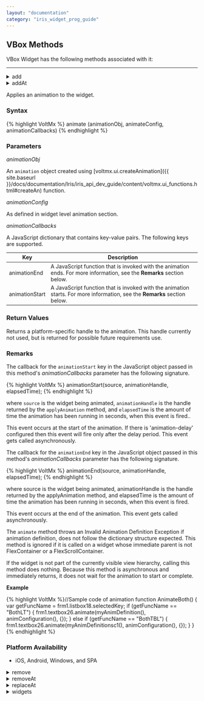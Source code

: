 ```yaml
---
layout: "documentation"
category: "iris_widget_prog_guide"
---
```

                                

VBox Methods
------------

VBox Widget has the following methods associated with it:

* * *


<details close markdown="block"><summary>add</summary>

* * *

This method is used to add widgets to the box container.

### Syntax

{% highlight VoltMx %}
add(widgetArray)
{% endhighlight %}

### Parameters

widgetArray

Comma separated list of widgets.

### Return Values

No values are returned.

### Exceptions

WidgetError

### Remarks

When the widgets are added to the current visible form, then the changes will reflect immediately. Adding a widget to the Box hierarchy, which is already a part of the other widget hierarchy, will lead to undefined behaviors. You have to explicitly remove the widget from one hierarchy before adding it to another Box.

**Example**

{% highlight VoltMx %}
//Defining the properties for a Box properties.
var basicConfBox = {id:"boxAddMethodTest", isVisible:true, 
orientation:constants.BOX_LAYOUT_VERTICAL, skin:"gradroundbox"};

var layoutConfBox = {containerWeight:100};

//Creating the Box.
var boxAddMethodTest = new voltmx.ui.Box(basicConfBox, layoutConfBox, {});

//Adding label ,button widgets to the box.
//Here label and button widgets should be created already and accessible as well.  
boxAddMethodTest.add(lbl,btn);
{% endhighlight %}

### Platform Availability

Available on all platforms

* * *

</details>
<details close markdown="block"><summary>addAt</summary>

* * *

This method is used to add widgets to the Box container at the specified index. Widget is prepended if index <0 and appended at the end of the container if the index > size+1. Size is the number of widgets already present in the container. If a new widget is added or removed will reflect immediately from the Box hierarchy model perspective, however the changes are displayed when the Form appears. When the widgets are added to the current visible form, then the changes will reflect immediately. Adding a widget to the Form or Box hierarchy, which is already a part of the other widget hierarchy, will lead to undefined behaviors. You have to explicitly remove the widget from one hierarchy before adding it to another Form or Box.

### Syntax

{% highlight VoltMx %}
addAt(widgetref,index,animationConfig);
{% endhighlight %}

> **_Note:_** The parameter animationConfig is supported only on iOS (version 5.0 and above) and Android (version 3.0 and above) platforms.

### Parameters

boxid

Reference of the name of the widget.

widgetref

Reference of the widget to be added

index

Index number at which the widget is to be added.

animationConfig

Optional. Specifies the animation configuration object. Following are the parameters of the JSObject:

> **_Note:_** A non dictionary object or passing a null to animationConfig is ignored and will be treated as widget without any animation. Passing an empty dictionary will make the API assume the defaults for each of the supported key in the animation configuration.

animEffect

Optional. Specifies the animation effect. Following are the available options of animation effect:

> *   constants.ANIMATION\_EFFECT\_EXPand: Specifies the widget must expand gradually by increasing the height of the widget.
> *   constants.ANIMATION\_EFFECT\_REVEAL: Specifies the widget must appear gradually by decreasing the transparency of the widget.
> *   constants.ANIMATION\_EFFECT\_NONE: This is the default option. Specifies animation should not be applied to the widget. However the layout animations are applied on the Form. The animation events are not triggered when this option is set.

_animDuration_

Optional. Specifies the duration of the animation effect in seconds. The default value is 1 second. The negative values are ignored and defaulted to 1 second.

_animDelay_

Optional. Specifies the delay of the animation effect in seconds. The default value is 0 second. The negative values are ignored and defaulted to 0 second.

_animCurve_

Optional. Specifies the animation curve to be applied while playing the animation. An animation curve defines the speed of the animations at different intervals of the animation duration. Following are the available options of animation curve:

> *   constants.ANIMATION\_CURVE\_EASEIN: Specifies the animation effect to start slow in the beginning.
> *   constants.ANIMATION\_CURVE\_EASEOUT: Specifies the animation effect to slowdown towards the end.
> *   constants.ANIMATION\_CURVE\_EASEINOUT: Specifies the animation effect to start slow and slowdown towards the end.
> *   constants.ANIMATION\_CURVE\_LINEAR: This is the default value. Specifies the animation effect to continue with the same speed from start to end.
>
> ![](Resources/Images/bezier_479x107.png)

**animCallBacks**

Optional. It is a JS dictionary containing the events invoked by the platform during the animation life cycle. Following are the available events:

> *   **animStarted**: Invoked at the beginning of the animation without any parameters. Following is the signature of the event:  
	  {% highlight VoltMx %}
	  function animStarted()
	  {% endhighlight %}
> *   **animEnded**: Invoked at the end of the animation without any parameters. Following is the signature of the event:  
	  {% highlight VoltMx %}
	  function animEnded()
	  {% endhighlight %}

> **_Note:_** Passing an invalid type other than the above events lead to run time exceptions/ crashes.

### Return Values

None

### Exceptions

WidgetError

**Example**

{% highlight VoltMx %}
//Defining animation configuration.
var withAnimConfig=
{  
  "animEffect":constants.ANIMATION_EFFECT_EXPand,	
		"animDuration":1.5,	
		"animDelay":0.4,	
		"animCurve":constants.ANIMATION_CURVE_LINEAR,
		"animCallBacks":{   		"animStarted":startCallBackFunc,   		"animEnded":endCallBackFunc       }  
}

//Defining the properties for a Box properties.
var basicConfBox = {id:"boxAddAtMethodTest", isVisible:true, orientation:constants.BOX_LAYOUT_VERTICAL, skin:"gradroundbox"};

var layoutConfBox = {containerWeight:100};

//Creating the Box.
var boxAddAtMethodTest = new voltmx.ui.Box(basicConfBox, layoutConfBox, {});

//Adding label to the box at 15th index Position.Here label should be created already and accessible as well.  
boxAddAtMethodTest.addAt(15, withAnimConfig);
{% endhighlight %}

### Platform Availability

Available on all platforms

* * *
</details>

Applies an animation to the widget.

### Syntax

{% highlight VoltMx %}
animate (animationObj, animateConfig, animationCallbacks)
{% endhighlight %}

### Parameters

_animationObj_

An `animation` object created using [voltmx.ui.createAnimation]({{ site.baseurl }}/docs/documentation/Iris/iris_api_dev_guide/content/voltmx.ui_functions.html#createAn) function.

_animationConfig_

As defined in widget level animation section.

_animationCallbacks_

A JavaScript dictionary that contains key-value pairs. The following keys are supported.

| Key | Description |
| --- | --- |
| animationEnd | A JavaScript function that is invoked with the animation ends. For more information, see the **Remarks** section below. |
| animationStart | A JavaScript function that is invoked with the animation starts. For more information, see the **Remarks** section below. |

### Return Values

Returns a platform-specific handle to the animation. This handle currently not used, but is returned for possible future requirements use.

### Remarks

The callback for the `animationStart` key in the JavaScript object passed in this method's _animationCallbacks_ parameter has the following signature.

{% highlight VoltMx %}
animationStart(source, animationHandle, elapsedTime);
{% endhighlight %}

where `source` is the widget being animated, `animationHandle` is the handle returned by the `applyAnimation` method, and `elapsedTime` is the amount of time the animation has been running in seconds, when this event is fired..

This event occurs at the start of the animation. If there is 'animation-delay' configured then this event will fire only after the delay period. This event gets called asynchronously.

The callback for the `animationEnd` key in the JavaScript object passed in this method's _animationCallbacks_ parameter has the following signature.

{% highlight VoltMx %}
animationEnd(source, animationHandle, elapsedTime);
{% endhighlight %}

where source is the widget being animated, animationHandle is the handle returned by the applyAnimation method, and elapsedTime is the amount of time the animation has been running in seconds, when this event is fired.

This event occurs at the end of the animation. This event gets called asynchronously.

The `animate` method throws an Invalid Animation Definition Exception if animation definition, does not follow the dictionary structure expected. This method is ignored if it is called on a widget whose immediate parent is not FlexContainer or a FlexScrollContainer.

If the widget is not part of the currently visible view hierarchy, calling this method does nothing. Because this method is asynchronous and immediately returns, it does not wait for the animation to start or complete.

**Example**

{% highlight VoltMx %}//Sample code of animation
function AnimateBoth() {
    var getFuncName = frm1.listbox18.selectedKey;
    if (getFuncName == "BothLT") {
        frm1.textbox26.animate(myAnimDefinition(),
            animConfiguration(), {});
    } else if (getFuncName == "BothTBL") {
        frm1.textbox26.animate(myAnimDefinitionsc1(),
            animConfiguration(), {});
    }
}
{% endhighlight %}

### Platform Availability

*   iOS, Android, Windows, and SPA

<details close markdown="block"><summary>remove</summary>

* * *

This method removes a widget from the Box container. If a new widget is removed will reflect immediately from the Box hierarchy model perspective, however the changes are displayed when the Box appears. When the widgets are added to the current visible Box, then the changes will reflect immediately.

### Syntax

{% highlight VoltMx %}
remove(widgetref);
{% endhighlight %}

### Parameters

widgetref

Reference of the widget to be removed.

boxid

Reference of the name of the widget.

### Return Values

The current Form handle is returned.

### Exceptions

WidgetError

**Example**

{% highlight VoltMx %}
//Defining the properties for a Box properties.
var basicConfBox = {id:"boxRemoveMethodTest", isVisible:true, 
orientation:constants.BOX_LAYOUT_VERTICAL, skin:"gradroundbox"};

var layoutConfBox = {containerWeight:100};

//Creating the Box.
var boxRemoveMethodTest = new voltmx.ui.Box(basicConfBox, layoutConfBox, {});

//Removing label widget from the box .
//Here label should be created already and added inside the box.  
boxRemoveMethodTest.remove(lbl);
{% endhighlight %}

### Platform Availability

Available on all platforms

* * *

</details>
<details close markdown="block"><summary>removeAt</summary>

* * *

This method removes a widget at the given index from the Box container. If a new widget is removed will reflect immediately from the Box hierarchy model perspective, however the changes are displayed when the Box appears. When the widgets are added to the current visible Box, then the changes will reflect immediately.

> **_Note:_** If the index is not within the limits then _removeAt_ will be silent and doesn't yield any result.

### Syntax

{% highlight VoltMx %}
removeAt(index,animationConfig);
{% endhighlight %}

> **_Note:_** The parameter animationConfig is supported only on iOS (version 5.0 and above) and Android (version 3.0 and above) platforms. It is supported in Volt MX Iris version 5.6 and above only.

### Parameters

boxid

Reference of the name of the widget.

index

Index number at which the widget is to be removed.

animationConfig

Optional. Specifies the animation configuration object. Following are the parameters of the JSObject:

> **_Note:_** A non dictionary object or passing a null to animationConfig is ignored and will be treated as widget without any animation. Passing an empty dictionary will make the API assume the defaults for each of the supported key in the animation configuration.

_animEffect_

Optional. Specifies the animation effect. Following are the available options of animation effect:

> *   constants.ANIMATION\_EFFECT\_COLLAPSE: Specifies the widget must collapse gradually by decreasing the height of the widget. This option is applicable only when visibility is turned on.
> *   constants.ANIMATION\_EFFECT\_FADE: Specifies the widget must disappear gradually by increasing the transparency of the widget.
> *   constants.ANIMATION\_EFFECT\_NONE: This is the default option. Specifies animation should not be applied to the widget. However the layout animations are applied on the Form. The animation events are not triggered when this option is set.

_animDuration_

Optional. Specifies the duration of the animation effect in seconds. The default value is 1 second. The negative values are ignored and defaulted to 1 second.

_animDelay_

Optional. Specifies the delay of the animation effect in seconds. The default value is 0 second. The negative values are ignored and defaulted to 0 second.

_animCurve_

Optional. Specifies the animation curve to be applied while playing the animation. An animation curve defines the speed of the animations at different intervals of the animation duration. Following are the available options of animation curve:

> *   constants.ANIMATION\_CURVE\_EASEIN: Specifies the animation effect to start slow in the beginning.
> *   constants.ANIMATION\_CURVE\_EASEOUT: Specifies the animation effect to slowdown towards the end.
> *   constants.ANIMATION\_CURVE\_EASEINOUT: Specifies the animation effect to start slow and slowdown towards the end.
> *   constants.ANIMATION\_CURVE\_LINEAR: This is the default value. Specifies the animation effect to continue with the same speed from start to end.
> 
> ![](Resources/Images/bezier_479x107.png)

**animCallBacks**

Optional. It is a JS dictionary containing the events invoked by the platform during the animation life cycle. Following are the available events:

> *   **animStarted**: Invoked at the beginning of the animation without any parameters. Following is the signature of the event.  
       {% highlight VoltMx %}function animStarted()
       {% endhighlight %}
> *   **animEnded**: Invoked at the end of the animation without any parameters. Following is the signature of the event.  
     	{% highlight VoltMx %}function animEnded()
		{% endhighlight %}

> **_Note:_** Passing an invalid type other than the above events lead to run time exceptions/ crashes.

### Return Values

Reference of the name of the widget to be removed.

### Exceptions

WidgetError

**Example**

{% highlight VoltMx %}
//Defining animation configuration.
var withAnimConfig1=
{  
  "animEffect":constants.ANIMATION_EFFECT_COLLAPSE,	
		"animDuration":1,	
		"animDelay":0,	
		"animCurve":constants.ANIMATION_CURVE_LINEAR,  
  
};  
  
  
//Defining the properties for a Box properties.
var basicConfBox = {id:"boxRemoveAtMethodTest", isVisible:true, 
orientation:constants.BOX_LAYOUT_VERTICAL, skin:"gradroundbox"};

var layoutConfBox = {containerWeight:100};

//Creating the Box.
var boxRemoveAtMethodTest = new voltmx.ui.Box(basicConfBox, layoutConfBox, {});

//Removing label from the box at 15th index Position. 
//Here label should be created and added at 15th index position of the box.  
boxRemoveAtMethodTest.removeAt(15,withAnimConfig1);
{% endhighlight %}

### Platform Availability

Available on all platforms

* * *

</details>
<details close markdown="block"><summary>replaceAt</summary>

* * *

This method replaces a widget with another widget in a VBox. If a widget is replaced from the VBox, will reflect immediately from the VBox hierarchy model perspective; however the changes are displayed when the VBox appears.

> **_Note:_** Post this operation widget that was replaced will get garbage collected unless you hold explicitly a reference to the replaced widget.

### Syntax

{% highlight VoltMx %}
replaceAt(widgetref,index,animationConfig);
{% endhighlight %}

### Parameters

widgetref

Reference of the name of the widget.

index

Specifies the position in number format. Following are the rules applicable for index:

> *   If the _index < 0_, then first widget in the container gets replaced.
> *   If the _index > size -1_, then the last widget in the container widget gets replaced. The term _size_ refers to the number of widgets present in the container widget.

animationConfig

Optional. Specifies the animation configuration object. Following are the parameters of the JSObject:

> **_Note:_** A non dictionary object or passing a null to animationConfig is ignored and will be treated as widget without any animation. Passing an empty dictionary will make the API assume the defaults for each of the supported key in the animation configuration.

_animEffect_

Specifies the animation effect. Following are the available options of animation effect:

> *   constants.ANIMATION\_EFFECT\_FLIP\_RIGHT: Specifies the widget must flip from right to left.
> *   constants.ANIMATION\_EFFECT\_FLIP\_LEFT: Specifies the widget must flip from left to right.
> *   constants.ANIMATION\_EFFECT\_NONE: This is the default option. Specifies animation should not be applied to the widget. However the layout animations are applied on the Form. The animation events are not triggered when this option is set.

_animDuration_

Optional. Specifies the duration of the animation effect in seconds. The default value is 1 second. The negative values are ignored and defaulted to 1 second.

_animDelay_

Optional. Specifies the delay of the animation effect in seconds. The default value is 0 second. The negative values are ignored and defaulted to 0 second.

_animCurve_

Optional. Specifies the animation curve to be applied while playing the animation. An animation curve defines the speed of the animations at different intervals of the animation duration. Following are the available options of animation curve:

> *   constants.ANIMATION\_CURVE\_EASEIN: Specifies the animation effect to start slow in the beginning.
> *   constants.ANIMATION\_CURVE\_EASEOUT: Specifies the animation effect to slowdown towards the end.
> *   constants.ANIMATION\_CURVE\_EASEINOUT: Specifies the animation effect to start slow and slowdown towards the end.
> *   constants.ANIMATION\_CURVE\_LINEAR: This is the default value. Specifies the animation effect to continue with the same speed from start to end.
> 
> ![](Resources/Images/bezier_479x107.png)

animCallBacks

Optional. It is a JS dictionary containing the events invoked by the platform during the animation life cycle. Following are the available events:

>  *  **animStarted**: Invoked at the beginning of the animation without any parameters. Following is the signature of the event:  
		{% highlight VoltMx %}function animStarted()
		{% endhighlight %}
> *   **animEnded**: Invoked at the end of the animation without any parameters. Following is the signature of the event:  
		{% highlight VoltMx %}function animEnded()
		{% endhighlight %}

> **_Note:_** Passing an invalid type other than the above events lead to run time exceptions/ crashes.

### Return Values

Reference of the name of the widget to be removed.

### Exceptions

WidgetError

**Example**

{% highlight VoltMx %}
//Defining animation configuration.
var withAnimConfig2=
{  
  "animEffect":constants.ANIMATION_EFFECT_FLIP_RIGHT,	
		"animDuration":2,	
		"animDelay":3,	
		"animCurve":constants.ANIMATION_CURVE_LINEAR,
		"animCallBacks":{   		"animStarted":startCallBackFunc,   		"animEnded":endCallBackFunc       }  
};  
  
  
//Defining the properties for a Box properties.
var basicConfBox = {id:"boxRemoveAtMethodTest", isVisible:true, 
orientation:constants.BOX_LAYOUT_VERTICAL, skin:"gradroundbox"};

var layoutConfBox = {containerWeight:100};

//Creating the Box.
var boxRemoveAtMethodTest = new voltmx.ui.Box(basicConfBox, layoutConfBox, {});

//Replacing label from the box at 15th index Position.
//Here label should be created and added at 15th index position of the box.  
boxRemoveAtMethodTest.removeAt(newWidget,15,withAnimConfig2);
{% endhighlight %}

### Platform Availability

*   iOS
*   Android

* * *

</details>
<details close markdown="block"><summary>widgets</summary>

* * *

This method returns an array of the widget references which are direct children of Box.

### Syntax

{% highlight VoltMx %}
widgets()
{% endhighlight %}

### Parameters

boxid

Reference of the name of the widget.

### Return Values

This method returns _Read only_ array of widget references. Modifying the array and changing the position of widgets in this array doesn't reflect in the Box hierarchy, however you can get handle to the widgets through this array and modify the widgets through widget level methods as exposed by individual widgets.

### Exceptions

WidgetError

**Example**

{% highlight VoltMx %}
//Defining the properties for a Box properties.
var wigArr = new Array();  
var basicConfBox = {id:"boxWidgetsMethodTest", isVisible:true, 
orientation:constants.BOX_LAYOUT_VERTICAL, skin:"gradroundbox"};

var layoutConfBox = {containerWeight:100};

//Creating the Box.
var boxWidgetsMethodTest = new voltmx.ui.Box(basicConfBox, layoutConfBox, {});

//Collecting all the widgets of the box into array and displaying the references.  
wigArr = boxWidgetsMethodTest.widgets();
alert("Widgets are::"+wigArr);
{% endhighlight %}

### Platform Availability

Available on all platforms

* * *
</details>
